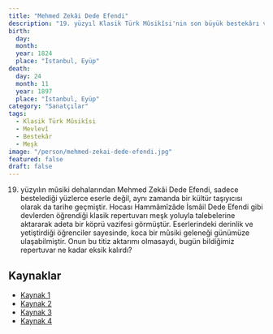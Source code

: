 ```yaml
---
title: "Mehmed Zekâi Dede Efendi"
description: "19. yüzyıl Klasik Türk Mûsikîsi'nin son büyük bestekârı ve meşk geleneğinin en önemli aktarıcısı."
birth:
  day: 
  month: 
  year: 1824
  place: "İstanbul, Eyüp"
death:
  day: 24
  month: 11
  year: 1897
  place: "İstanbul, Eyüp"
category: "Sanatçılar"
tags:
  - Klasik Türk Mûsikîsi
  - Mevlevî
  - Bestekâr
  - Meşk
image: "/person/mehmed-zekai-dede-efendi.jpg"
featured: false
draft: false
---
```


19. yüzyılın mûsiki dehalarından Mehmed Zekâi Dede Efendi, sadece bestelediği yüzlerce eserle değil, aynı zamanda bir kültür taşıyıcısı olarak da tarihe geçmiştir. Hocası Hammâmîzâde İsmâil Dede Efendi gibi devlerden öğrendiği klasik repertuvarı meşk yoluyla talebelerine aktararak adeta bir köprü vazifesi görmüştür. Eserlerindeki derinlik ve yetiştirdiği öğrenciler sayesinde, koca bir mûsiki geleneği günümüze ulaşabilmiştir. Onun bu titiz aktarımı olmasaydı, bugün bildiğimiz repertuvar ne kadar eksik kalırdı?

## Kaynaklar

- [Kaynak 1](https://www.ketebe.org/sanatkar/mehmed-zekai-dedeefendi-1196)
- [Kaynak 2](https://islamansiklopedisi.org.tr/zekai-dede)
- [Kaynak 3](https://tr.wikipedia.org/wiki/Zekai_Dede_Efendi)
- [Kaynak 4](https://www.semazen.net/author_article_print.php?id=529)